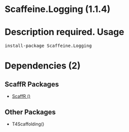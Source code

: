 ﻿Scaffeine.Logging (1.1.4)
======
Description required.
Usage
======
<pre>install-package Scaffeine.Logging</pre>
Dependencies (2)
=====

ScaffR Packages
------
* [ScaffR ()](https://github.com/wcpro/ScaffR/tree/master/src/ScaffR)

Other Packages
------
* T4Scaffolding()
